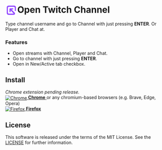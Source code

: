 # <img src="extension/chrome/src/icons/icon48.png" width="38" align="left" /> Open Twitch Channel

Type channel username and go to Channel with just pressing **ENTER**. Or Player and Chat at.

### Features

- Open streams with Channel, Player and Chat.
- Go to channel with just pressing **ENTER**.
- Open in New/Active tab checkbox.

## Install

_Chrome extension pending release._
<br>
<a href="CHROME_WEB_STORE_LINK">
	<img src="https://raw.githubusercontent.com/alrra/browser-logos/main/src/chrome/chrome.svg" width="48" alt="Chrome" valign="middle"> <b>Chrome</b>
</a>
or any chromium-based browsers (e.g. Brave, Edge, Opera)
<br>
<a href="https://addons.mozilla.org/en-US/firefox/addon/open-twitch-channel/">
	<img src="https://raw.githubusercontent.com/alrra/browser-logos/main/src/firefox/firefox.svg" width="48" alt="Firefox" valign="middle"> <b>Firefox</b>
</a>

## License

This software is released under the terms of the MIT License. See the [LICENSE](https://github.com/yungsamd17/Open-Twitch-Channel/blob/main/LICENSE) for further information.
